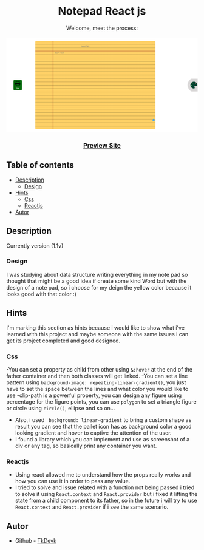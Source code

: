 <h1 align="center">Notepad React js</h1>

<div align="center">
   Welcome, meet the process:
</div>
<br>
<div align="center">
<img src="public/landing.PNG"></img>
  <h3>
    <a href="http://notepaddevk.s3-website-us-east-1.amazonaws.com/">
      Preview Site
    </a>
  </h3>
</div> 

## Table of contents

- [Description](#description)
  - [Design](#design)
- [Hints](#hints)
  - [Css](#css)
  - [Reactjs](#reactjs)
- [Autor](#autor)

## Description

Currently version (1.1v)

### Design

I was studying about data structure writing everything in my note pad so thought that might be a good idea if create some kind Word but with the design of a note pad, so i choose for my deign the yellow color because it looks good with that color :)

## Hints
I'm marking this section as hints because i would like to show what i've learned with this project and maybe someone with the same issues i can get its project completed and good designed.
### Css
-You can set a property as child from other using `&:hover` at the end of the father container and then both classes will get linked.
-You can set a line pattern using `background-image: repeating-linear-gradient()`, you just have to set the space between the lines and what color you would like to use 
-clip-path is a powerful property, you can design any figure using percentage for the figure points, you can use `polygon` to set a triangle figure or circle using `circle()`, ellipse and so on...
- Also, i used ` background: linear-gradient` to bring a custom shape as result you can see that the pallet icon has as background color a good looking gradient and hover to captive the attention of the user.
- I found a library which you can implement and use as screenshot of a div or any tag, so basically print any container you want.

### Reactjs

- Using react allowed me to understand how the props really works and how you can use it in order to pass any value.
- I tried to solve and issue related with a function not being passed i tried to solve it using `React.context` and `React.provider` but i fixed it lifting the state from a child component to its father, so in the future i will try to use `React.context` and `React.provider` if i see the same scenario. 


## Autor

- Github - [TkDevk](https://github.com/TkDevk)
